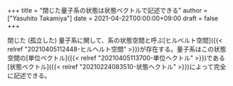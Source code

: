 +++
title = "閉じた量子系の状態は状態ベクトルで記述できる"
author = ["Yasuhito Takamiya"]
date = 2021-04-22T00:00:00+09:00
draft = false
+++

閉じた (孤立した) 量子系に関して、系の状態空間と呼ぶ[ヒルベルト空間]({{< relref "20210405112448-ヒルヘルト空間" >}})が存在する。量子系はこの状態空間の[単位ベクトル]({{< relref "20210405113700-単位ヘクトル" >}})である[状態ベクトル]({{< relref "20210224083510-状態ヘクトル" >}})によって完全に記述できる。
